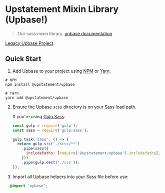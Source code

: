 # Upstatement Mixin Library (Upbase!)

> Our sass mixin library. [upbase documentation](http://upbase.upstatement.com/)

[Legacy Upbase Project](https://github.com/Upstatement/upbase).

## Quick Start

1. Add Upbase to your project using [NPM](https://www.npmjs.com/) or [Yarn](https://yarnpkg.com/en/).

  ```shell
  # NPM
  npm install @upstatement/upbase

  # Yarn
  yarn add @upstatement/upbase
  ```

2. Ensure the Upbase `scss` directory is on your [Sass load path](https://sass-lang.com/documentation/at-rules/import#load-paths).

    If you're using [Gulp Sass](https://www.npmjs.com/package/gulp-sass):

    ```javascript
    const gulp = require('gulp');
    const sass = require('gulp-sass');

    gulp.task('sass', () => {
      return gulp.src('./scss/**')
        .pipe(sass({
          includePaths: [require('@upstatement/upbase').includePaths],
        }))
        .pipe(gulp.dest('./css'));
    });
    ```

3. Import all Upbase helpers into your Sass file before use:

  ```scss
    @import "upbase";
  ```
